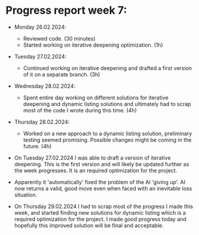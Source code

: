 # Progress report week 7:

- Monday 26.02.2024:
  - Reviewed code. (30 minutes)
  - Started working on iterative deepening optimization. (1h)
- Tuesday 27.02.2024:
  - Continued working on iterative deepening and drafted a first version of it on a separate branch. (3h)
- Wednesday 28.02.2024:
  - Spent entire day working on different solutions for iterative deepening and dynamic listing solutions and ultimately had to scrap most of the code I wrote during this time. (4h)
- Thursday 28.02.2024:
  - Worked on a new approach to a dynamic listing solution, preliminary testing seemed promising. Possible changes might be coming in the future. (4h)

- On Tuesday 27.02.2024 I was able to draft a version of iterative deepening. This is the first version and will likely be updated further as the week progresses. It is an required optimization for the project.
- Apparently it 'automatically' fixed the problem of the AI 'giving up'. AI now returns a valid, good move even when faced with an inevitable loss situation.
- On Thursday 29.02.2024 I had to scrap most of the progress I made this week, and started finding new solutions for dynamic listing which is a required optimization for the project. I made good progress today and hopefully this improved solution will be final and acceptable.